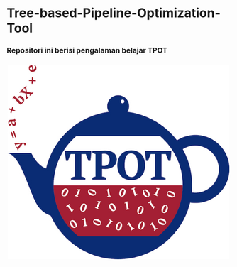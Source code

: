 # Tree-based-Pipeline-Optimization-Tool

<h3>Repositori ini berisi pengalaman belajar TPOT <h3>
<p align="center">
<img src="https://github.com/hanesegi/Tree-based-Pipeline-Optimization-Tool/blob/main/image/tpot-logo.jpg", width=500 />
</p>
